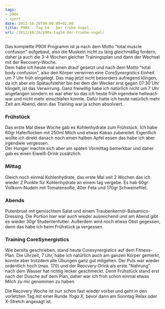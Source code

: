 ```yaml
---
tags:
- p90x
- sport
date: 2012-10-26T00:00:00+02:00
title: P90X - Tag 54 - Der frühe Vogel...
url: /2012/10/26/p90x-tag54-der-fruehe-vogel/
---
```


Das komplette P90X Programm ist ja nach dem Motto "total muscle confusion" aufgebaut, also die Muskeln nicht zu lang gleichmäßig fordern, daher ja auch die 3-4 Wochen gleicher Trainingsplan und dann der Wechsel mit der Recovery-Woche.  
Dem habe ich heute mal einen drauf gesetzt und nach dem Motto "total body confusion", also den Körper verwirren eine _CoreSynergistics_ Einheit um 7 Uhr früh eingelegt. Das mag jetzt nicht besonders aufregend klingen, da ich aber ein Spätaufsteher bin bei dem der Wecker erst gegen 07:30 Uhr klingelt, ist das Verwirrung. Ganz freiwillig habe ich natürlich nicht um 7 Uhr angefangen sondern es war eher so das ich heute früh irgendwie hellwach war und nicht mehr einschlafen konnte. Dafür hatte ich heute natürlich mehr Zeit am Abend, denn das Training war ja schon absolviert.

### Frühstück
Das erste Mal diese Woche gab es Kohlenhydrate zum Frühstück. Ich habe 60gr Haferflocken mit 250ml Milch und etwas Kakao zubereitet. Eigentlich wollte ich direkt danach noch einen halben Apfel essen das habe ich aber irgendwie vergessen.   
Der Hunger machte sich aber am späten Vormittag bemerkbar und daher gab es einen Eiweiß-Drink zusätzlich.

### Mittag
Gleich noch einmal Kohlenhydrate, das erste Mal seit 2 Wochen das ich wieder 2 Punkte für Kohlenhydrate an einem tag vergebe. Es hab 60gr Vollkorn-Nudeln mit Tomatensoße, 40er Feta und 170gr Schweinefilet.

### Abends
Putenbrust mit gemischtem Salat und einem Traubenkernöl-Balsamico-Dressing. Die Portion hier war auch wieder ausreichend und am Abend gibt es wieder 30gr Studentenfutter. Außerdem wird noch etwas Obst gegessen, denn das habe ich beim Frühstück ja vergessen.

### Training CoreSynergistics
Wie bereits geschrieben, stand heute Coresynergistics auf dem Fitness-Plan. Die Uhrzeit, 7 Uhr, habe ich natürlich auch am ganzen Körper gemerkt, konnte aber trotzdem alle Übungen ganz gut mitgehen. Der Puls war wieder ordentlich hoch (max. 170) und der Reocvery-Drink als erste "Nahrung" nach dem Wasser hat richtig lecker geschmeckt. Denn Frühstück stand erst nach der Dusche auf dem Plan, daher war ich froh schon einmal etwas Milch zu mir genommen zu haben.

Die Recovery Woche ist nun schon fast wieder vorbei und geht in den vorletzten Tag mit einer Runde _Yoga X_, bevor dann am Sonntag Relax oder X-Stretch angesagt ist.
